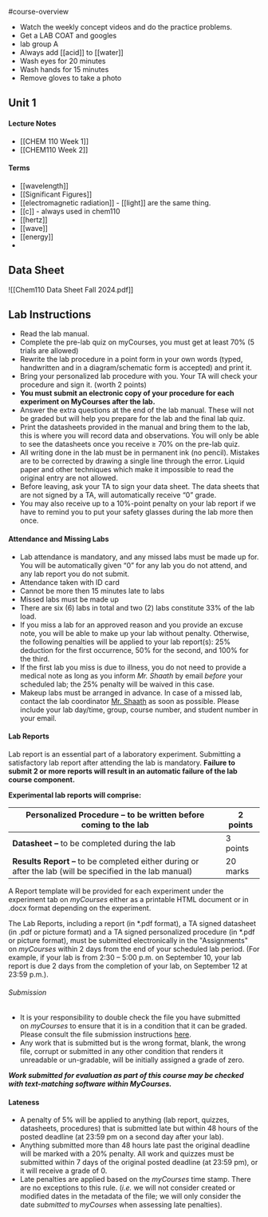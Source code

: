  #course-overview 

- Watch the weekly concept videos and do the practice problems.
- Get a LAB COAT and googles
- lab group A
- Always add [[acid]] to [[water]]
- Wash eyes for 20 minutes
- Wash hands for 15 minutes
- Remove gloves to take a photo

## Unit 1
#### Lecture Notes
- [[CHEM 110 Week 1]]
- [[CHEM110 Week 2]]
#### Terms
- [[wavelength]]
- [[Significant Figures]]
- [[electromagnetic radiation]] - [[light]] are the same thing.
- [[c]] - always used in chem110
- [[hertz]]
- [[wave]]
- [[energy]]
- 

## Data Sheet
![[Chem110 Data Sheet Fall 2024.pdf]]
## Lab Instructions
- Read the lab manual.
- Complete the pre-lab quiz on myCourses, you must get at least 70% (5 trials are allowed)
- Rewrite the lab procedure in a point form in your own words (typed, handwritten and in a diagram/schematic form is accepted) and print it.
- Bring your personalized lab procedure with you. Your TA will check your procedure and sign it. (worth 2 points)
- **You must submit an electronic copy of your procedure for each experiment on MyCourses after the lab.**
- Answer the extra questions at the end of the lab manual. These will not be graded but will help you prepare for the lab and the final lab quiz.
- Print the datasheets provided in the manual and bring them to the lab, this is where you will record data and observations. You will only be able to see the datasheets once you receive ≥ 70% on the pre-lab quiz.
- All writing done in the lab must be in permanent ink (no pencil). Mistakes are to be corrected by drawing a single line through the error. Liquid paper and other techniques which make it impossible to read the original entry are not allowed.
- Before leaving, ask your TA to sign your data sheet. The data sheets that are not signed by a TA, will automatically receive “0” grade.
- You may also receive up to a 10%-point penalty on your lab report if we have to remind you to put your safety glasses during the lab more then once.
#### Attendance and Missing Labs
- Lab attendance is mandatory, and any missed labs must be made up for. You will be automatically given “0” for any lab you do not attend, and any lab report you do not submit.
- Attendance taken with ID card
- Cannot be more then 15 minutes late to labs
- Missed labs must be made up
- There are six (6) labs in total and two (2) labs constitute 33% of the lab load.
- If you miss a lab for an approved reason and you provide an excuse note, you will be able to make up your lab without penalty. Otherwise, the following penalties will be applied to your lab report(s): 25% deduction for the first occurrence, 50% for the second, and 100% for the third.
- If the first lab you miss is due to illness, you do not need to provide a medical note as long as you inform *Mr. Shaath* by email _before_ your scheduled lab; the 25% penalty will be waived in this case.
- Makeup labs must be arranged in advance. In case of a missed lab, contact the lab coordinator [Mr. Shaath](mailto:badawy.shaath@mcgill.ca?Subject=Chem%20110-120%20absense) as soon as possible. Please include your lab day/time, group, course number, and student number in your email.
#### Lab Reports
Lab report is an essential part of a laboratory experiment. Submitting a satisfactory lab report after attending the lab is mandatory.
**Failure to submit 2 or more reports will result in an automatic failure of the lab course component.**

**Experimental lab reports will comprise:**

| **Personalized Procedure –** to be written before coming to the lab                                       | 2 points |
| --------------------------------------------------------------------------------------------------------- | -------- |
| **Datasheet –** to be completed during the lab                                                            | 3 points |
| **Results Report –** to be completed either during or after the lab (will be specified in the lab manual) | 20 marks |


A Report template will be provided for each experiment under the experiment tab on _myCourses_ either as a printable HTML document or in .docx format depending on the experiment.

The Lab Reports, including a report (in *.pdf format), a TA signed datasheet (in .pdf or picture format) and a TA signed personalized procedure (in *.pdf or picture format), must be submitted electronically in the "Assignments" on _myCourses_ within 2 days from the end of your scheduled lab period. (For example, if your lab is from 2:30 – 5:00 p.m. on September 10, your lab report is due 2 days from the completion of your lab, on September 12 at 23:59 p.m.).

###### Submission
- It is your responsibility to double check the file you have submitted on _myCourses_ to ensure that it is in a condition that it can be graded. Please consult the file submission instructions [here](https://mycourses2.mcgill.ca/d2l/le/lessons/737189/topics/7856333).
- Any work that is submitted but is the wrong format, blank, the wrong file, corrupt or submitted in any other condition that renders it unreadable or un-gradable, will be initially assigned a grade of zero.

**_Work submitted for evaluation as part of this course may be checked with text-matching software within MyCourses._**

#### Lateness
- A penalty of 5% will be applied to anything (lab report, quizzes, datasheets, procedures) that is submitted late but within 48 hours of the posted deadline (at 23:59 pm on a second day after your lab).
- Anything submitted more than 48 hours late past the original deadline will be marked with a 20% penalty. All work and quizzes must be submitted within 7 days of the original posted deadline (at 23:59 pm), or it will receive a grade of 0.
- Late penalties are applied based on the _myCourses_ time stamp. There are no exceptions to this rule. (_i.e._ we will not consider created or modified dates in the metadata of the file; we will only consider the date _submitted_ to _myCourses_ when assessing late penalties).